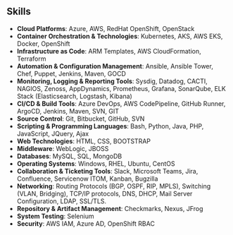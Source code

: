 ## Skills

- **Cloud Platforms**: Azure, AWS, RedHat OpenShift, OpenStack
- **Container Orchestration & Technologies**: Kubernetes, AKS, AWS EKS, Docker, OpenShift
- **Infrastructure as Code**: ARM Templates, AWS CloudFormation, Terraform
- **Automation & Configuration Management**: Ansible, Ansible Tower, Chef, Puppet, Jenkins, Maven, GOCD
- **Monitoring, Logging & Reporting Tools**: Sysdig, Datadog, CACTI, NAGIOS, Zenoss, AppDynamics, Prometheus, Grafana, SonarQube, ELK Stack (Elasticsearch, Logstash, Kibana)
- **CI/CD & Build Tools**: Azure DevOps, AWS CodePipeline, GitHub Runner, ArgoCD, Jenkins, Maven, SVN, GIT
- **Source Control**: Git, Bitbucket, GitHub, SVN
- **Scripting & Programming Languages**: Bash, Python, Java, PHP, JavaScript, JQuery, Ajax
- **Web Technologies**: HTML, CSS, BOOTSTRAP
- **Middleware**: WebLogic, JBOSS
- **Databases**: MySQL, SQL, MongoDB
- **Operating Systems**: Windows, RHEL, Ubuntu, CentOS
- **Collaboration & Ticketing Tools**: Slack, Microsoft Teams, Jira, Confluence, Servicenow ITOM, Kanban, Bugzilla
- **Networking**: Routing Protocols (BGP, OSPF, RIP, MPLS), Switching (VLAN, Bridging), TCP/IP protocols, DNS, DHCP, Mail Server Configuration, LDAP, SSL/TLS.
- **Repository & Artifact Management**: Checkmarks, Nexus, JFrog
- **System Testing**: Selenium
- **Security**: AWS IAM, Azure AD, OpenShift RBAC
